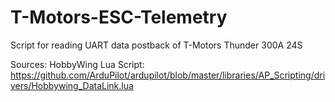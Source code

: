 # T-Motors-ESC-Telemetry
Script for reading UART data postback of T-Motors Thunder 300A 24S

Sources:
HobbyWing Lua Script: https://github.com/ArduPilot/ardupilot/blob/master/libraries/AP_Scripting/drivers/Hobbywing_DataLink.lua

